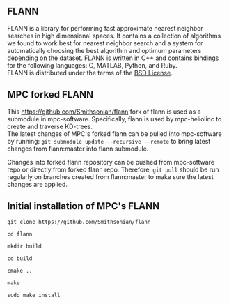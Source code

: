 FLANN
-------------
FLANN is a library for performing fast approximate nearest neighbor searches in high dimensional spaces. It contains a collection of algorithms we found to work best for nearest neighbor search and a system for automatically choosing the best algorithm and optimum parameters depending on the dataset.
FLANN is written in C++ and contains bindings for the following languages: C, MATLAB, Python, and Ruby.  
FLANN is distributed under the terms of the [BSD License](https://github.com/mariusmuja/flann/blob/master/COPYING).

MPC forked FLANN
-------------

This https://github.com/Smithsonian/flann fork of flann is used as a submodule in mpc-software. Specifically, flann is used by mpc-heliolinc to create and traverse KD-trees.  
The latest changes of MPC's forked flann can be pulled into mpc-software by running: `git submodule update --recursive --remote` to bring latest changes from flann:master into flann submodule. 

Changes into forked flann repository can be pushed from mpc-software repo or directly from forked flann repo. Therefore, `git pull` should be run regularly on branches created from flann:master to make sure the latest changes are applied.

Initial installation of MPC's FLANN
-----------------

```console
git clone https://github.com/Smithsonian/flann  

cd flann  

mkdir build  

cd build  

cmake ..  

make

sudo make install
```